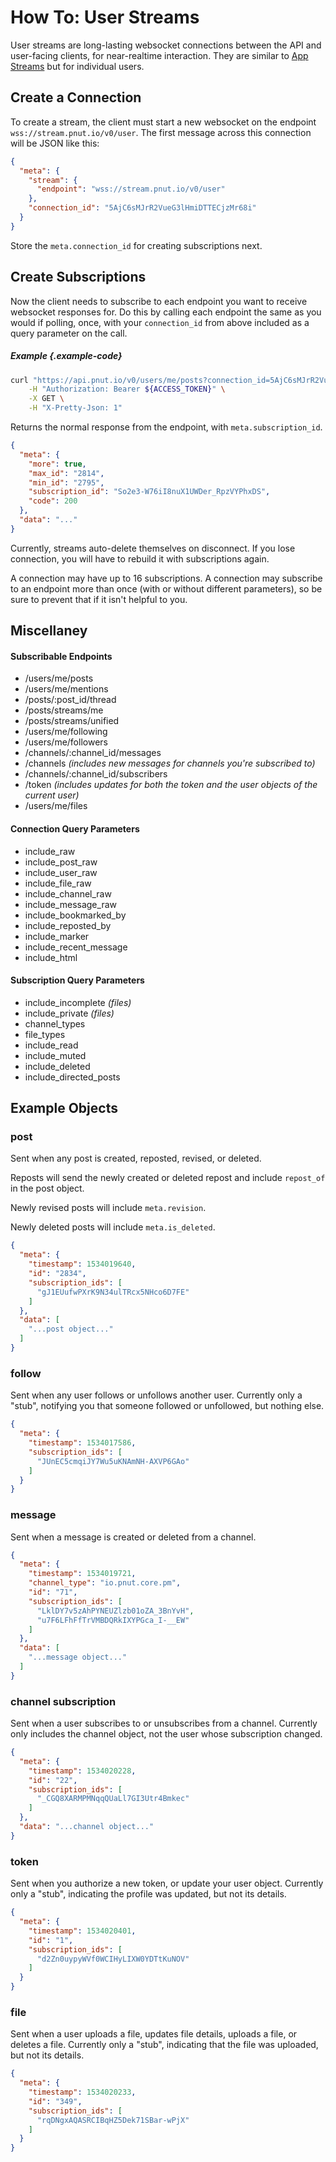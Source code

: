 # How To: User Streams

User streams are long-lasting websocket connections between the API and user-facing clients, for near-realtime interaction. They are similar to [App Streams](../resources/app-streams) but for individual users. 


## Create a Connection

To create a stream, the client must start a new websocket on the endpoint `wss://stream.pnut.io/v0/user`. The first message across this connection will be JSON like this:

```json
{
  "meta": {
    "stream": {
      "endpoint": "wss://stream.pnut.io/v0/user"
    },
    "connection_id": "5AjC6sMJrR2VueG3lHmiDTTECjzMr68i"
  }
}
```

Store the `meta.connection_id` for creating subscriptions next.


## Create Subscriptions

Now the client needs to subscribe to each endpoint you want to receive websocket responses for. Do this by calling each endpoint the same as you would if polling, once, with your `connection_id` from above included as a query parameter on the call.

##### Example {.example-code}

```bash
curl "https://api.pnut.io/v0/users/me/posts?connection_id=5AjC6sMJrR2VueG3lHmiDTTECjzMr68i" \
    -H "Authorization: Bearer ${ACCESS_TOKEN}" \
    -X GET \
    -H "X-Pretty-Json: 1"
```

Returns the normal response from the endpoint, with `meta.subscription_id`.

```json
{
  "meta": {
    "more": true,
    "max_id": "2814",
    "min_id": "2795",
    "subscription_id": "So2e3-W76iI8nuX1UWDer_RpzVYPhxDS",
    "code": 200
  },
  "data": "..."
}
```

Currently, streams auto-delete themselves on disconnect. If you lose connection, you will have to rebuild it with subscriptions again.

A connection may have up to 16 subscriptions. A connection may subscribe to an endpoint more than once (with or without different parameters), so be sure to prevent that if it isn't helpful to you.


## Miscellaney

#### Subscribable Endpoints

* /users/me/posts
* /users/me/mentions
* /posts/:post_id/thread
* /posts/streams/me
* /posts/streams/unified
* /users/me/following
* /users/me/followers
* /channels/:channel_id/messages
* /channels *(includes new messages for channels you're subscribed to)*
* /channels/:channel_id/subscribers
* /token *(includes updates for both the token and the user objects of the current user)*
* /users/me/files

#### Connection Query Parameters

* include_raw
* include_post_raw
* include_user_raw
* include_file_raw
* include_channel_raw
* include_message_raw
* include_bookmarked_by
* include_reposted_by
* include_marker
* include_recent_message
* include_html

#### Subscription Query Parameters

* include_incomplete *(files)*
* include_private *(files)*
* channel_types
* file_types
* include_read
* include_muted
* include_deleted
* include_directed_posts


## Example Objects

### post

Sent when any post is created, reposted, revised, or deleted.

Reposts will send the newly created or deleted repost and include `repost_of` in the post object.

Newly revised posts will include `meta.revision`.

Newly deleted posts will include `meta.is_deleted`.

```json
{
  "meta": {
    "timestamp": 1534019640,
    "id": "2834",
    "subscription_ids": [
      "gJ1EUufwPXrK9N34ulTRcx5NHco6D7FE"
    ]
  },
  "data": [
    "...post object..."
  ]
}
```


### follow

Sent when any user follows or unfollows another user. Currently only a "stub", notifying you that someone followed or unfollowed, but nothing else.

```json
{
  "meta": {
    "timestamp": 1534017586,
    "subscription_ids": [
      "JUnEC5cmqiJY7Wu5uKNAmNH-AXVP6GAo"
    ]
  }
}
```


### message

Sent when a message is created or deleted from a channel.

```json
{
  "meta": {
    "timestamp": 1534019721,
    "channel_type": "io.pnut.core.pm",
    "id": "71",
    "subscription_ids": [
      "LklDY7v5zAhPYNEUZlzb01oZA_3BnYvH",
      "u7F6LFhFfTrVMBDQRkIXYPGca_I-__EW"
    ]
  },
  "data": [
    "...message object..."
  ]
}
```


### channel subscription

Sent when a user subscribes to or unsubscribes from a channel. Currently only includes the channel object, not the user whose subscription changed.

```json
{
  "meta": {
    "timestamp": 1534020228,
    "id": "22",
    "subscription_ids": [
      "_CGQ8XARMPMNqqQUaLl7GI3Utr4Bmkec"
    ]
  },
  "data": "...channel object..."
}
```


### token

Sent when you authorize a new token, or update your user object. Currently only a "stub", indicating the profile was updated, but not its details.

```json
{
  "meta": {
    "timestamp": 1534020401,
    "id": "1",
    "subscription_ids": [
      "d2Zn0uypyWVf0WCIHyLIXW0YDTtKuNOV"
    ]
  }
}
```


### file

Sent when a user uploads a file, updates file details, uploads a file, or deletes a file. Currently only a "stub", indicating that the file was uploaded, but not its details.

```json
{
  "meta": {
    "timestamp": 1534020233,
    "id": "349",
    "subscription_ids": [
      "rqDNgxAQASRCIBqHZ5Dek71SBar-wPjX"
    ]
  }
}
```